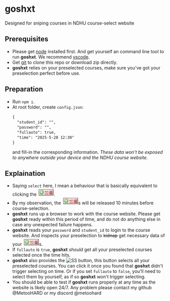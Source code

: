 # goshxt
Designed for sniping courses in NDHU course-select website
## Prerequisites
- Please get [node](https://nodejs.org/en) installed first. And get yourself an command line tool to run **goshxt**. We recommend [vscode](https://code.visualstudio.com/).
- Get [git](https://git-scm.com/downloads) to clone this repo or download zip directly.
- **goshxt** relies on your preselected courses, make sure you've got your preselection perfect before use.
## Preparation 
- Run `npm i`.
- At root folder, create `config.json`:
  ```
  {
    "student_id": "",
    "password": "",
    "fullauto": true,
    "time": "2025-5-28 12:30"
  }
  ```
  and fill-in the corresponding information.
  *These data won't be exposed to anywhere outside your device and the NDHU course website.*
## Explaination
- Saying `select` here, I mean a behaviour that is basically equivalent to clicking the ![add course button](https://github.com/594-666/goshxt/blob/main/add_btn.png?raw=true).
- By my observation, the ![add course button](https://github.com/594-666/goshxt/blob/main/add_btn.png?raw=true)s will be released 10 minutes before course-selection.
- **goshxt** runs up a browser to work with the course website. Please get **goshxt** ready within this period of time, and do not do anything else in case any unexpected failure happens.
- **goshxt** reads your `password` and `student_id` to login to the course website. And inspects your preselection to ~~kidnap~~ get necessary data of your ![add course button](https://github.com/594-666/goshxt/blob/main/add_btn.png?raw=true)s.
- If `fullauto` is `true`, **goshxt** *should* get all your preselected courses selected once the time hits.
- **goshxt** also provides the <img src="https://github.com/594-666/goshxt/blob/main/SS_btn.jpg?raw=true" alt="SS button" height="25"/>, this button selects all your preselected courses. You can click it once you found that **goshxt** didn't trigger selecting on time. Or if you set `fullauto` to `false`, you'll need to select them by yourself, as if so **goshxt** won't trigger selecting.
- You should be able to test if **goshxt** runs properly at any time as the website is likely open 24/7. Any problem please contact my github @MetooHARD or my discord @metoohard

